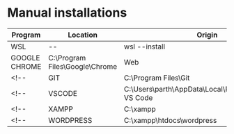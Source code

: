 # Manual installations

| Program | Location | Origin |
| --- | ----------- | ------- |
|WSL | -- | wsl --install |
|GOOGLE CHROME | C:\Program Files\Google\Chrome | Web |
<!-- |GIT | C:\Program Files\Git | Web | -->
<!-- |VSCODE | C:\Users\parth\AppData\Local\Programs\Microsoft VS Code | Web | -->
<!-- |XAMPP | C:\xampp | Web | -->
<!-- |WORDPRESS | C:\xampp\htdocs\wordpress | Web | -->
